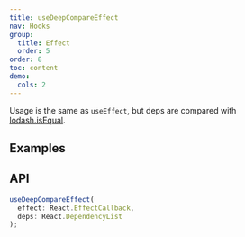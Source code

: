 ```yaml
---
title: useDeepCompareEffect
nav: Hooks
group:
  title: Effect
  order: 5
order: 8
toc: content
demo:
  cols: 2
---
```


Usage is the same as `useEffect`, but deps are compared with [lodash.isEqual](https://lodash.com/docs/4.17.15#isEqual).

## Examples

<code src="./demo/demo1.tsx"></code>

## API

```typescript
useDeepCompareEffect(
  effect: React.EffectCallback,
  deps: React.DependencyList
);
```
